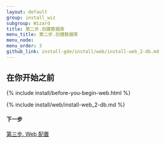 ```yaml
---
layout: default 
group: install_wiz 
subgroup: Wizard
title: 第二步.创建数据库
menu_title: 第二步.创建数据库
menu_node: 
menu_order: 3
github_link: install-gde/install/web/install-web_2-db.md
---
```


## 在你开始之前
{% include install/before-you-begin-web.html %}

{% include install/web/install-web_2-db.md %}

#### 下一步
<a href="{{ site.gdeurl }}install-gde/install/web/install-web_3-web-conf.html">第三步. Web 配置</a>
